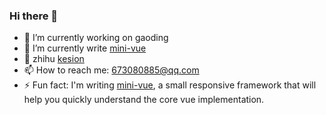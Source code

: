 ### Hi there 👋

- 🔭 I’m currently working on gaoding
- 🌱 I’m currently write [mini-vue](https://github.com/KesionX/mini-vue)
- 💬 zhihu [kesion](https://www.zhihu.com/people/ke-ga-ga-86)
- 📫 How to reach me: 673080885@qq.com
- ⚡ Fun fact: I'm writing [mini-vue](https://github.com/KesionX/mini-vue), a small responsive framework that will help you quickly understand the core vue implementation. 
